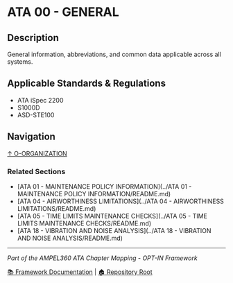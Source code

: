 # ATA 00 - GENERAL

## Description

General information, abbreviations, and common data applicable across all systems.

## Applicable Standards & Regulations

- ATA iSpec 2200
- S1000D
- ASD-STE100

## Navigation

[↑ O-ORGANIZATION](../README.md)

### Related Sections

- [ATA 01 - MAINTENANCE POLICY INFORMATION](../ATA 01 - MAINTENANCE POLICY INFORMATION/README.md)
- [ATA 04 - AIRWORTHINESS LIMITATIONS](../ATA 04 - AIRWORTHINESS LIMITATIONS/README.md)
- [ATA 05 - TIME LIMITS MAINTENANCE CHECKS](../ATA 05 - TIME LIMITS MAINTENANCE CHECKS/README.md)
- [ATA 18 - VIBRATION AND NOISE ANALYSIS](../ATA 18 - VIBRATION AND NOISE ANALYSIS/README.md)

---

*Part of the AMPEL360 ATA Chapter Mapping - OPT-IN Framework*

[📚 Framework Documentation](../../README.md) | [🏠 Repository Root](../../../README.md)
